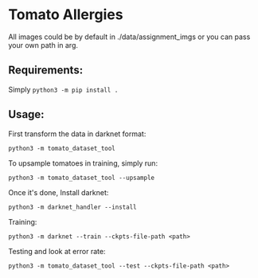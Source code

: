 # Tomato Allergies

All images could be by default in ./data/assignment_imgs or you can pass your own path in arg. 

## Requirements:

Simply `python3 -m pip install .`


## Usage:
First transform the data in darknet format:

`python3 -m tomato_dataset_tool`

To upsample tomatoes in training, simply run: 

`python3 -m tomato_dataset_tool --upsample`

Once it's done,
Install darknet: 

`python3 -m darknet_handler --install`

Training: 

`python3 -m darknet --train --ckpts-file-path <path>`

Testing and look at error rate:

`python3 -m tomato_dataset_tool --test --ckpts-file-path <path>`

 